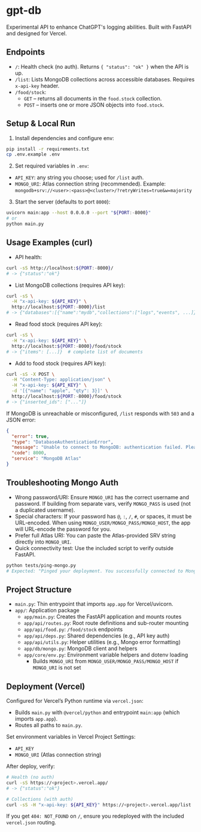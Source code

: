 # gpt-db

Experimental API to enhance ChatGPT's logging abilities. Built with FastAPI and designed for Vercel.

## Endpoints

- `/`: Health check (no auth). Returns `{ "status": "ok" }` when the API is up.
- `/list`: Lists MongoDB collections across accessible databases. Requires `x-api-key` header.
- `/food/stock`:
  - `GET` – returns all documents in the `food.stock` collection.
  - `POST` – inserts one or more JSON objects into `food.stock`.

## Setup & Local Run

1) Install dependencies and configure env:

```bash
pip install -r requirements.txt
cp .env.example .env
```

2) Set required variables in `.env`:

- `API_KEY`: any string you choose; used for `/list` auth.
- `MONGO_URI`: Atlas connection string (recommended). Example:
  `mongodb+srv://<user>:<pass>@<cluster>/?retryWrites=true&w=majority`

3) Start the server (defaults to port `8000`):

```bash
uvicorn main:app --host 0.0.0.0 --port "${PORT:-8000}"
# or
python main.py
```

## Usage Examples (curl)

- API health:

```bash
curl -sS http://localhost:${PORT:-8000}/
# -> {"status":"ok"}
```

- List MongoDB collections (requires API key):

```bash
curl -sS \
  -H "x-api-key: ${API_KEY}" \
  http://localhost:${PORT:-8000}/list
# -> {"databases":[{"name":"mydb","collections":["logs","events", ...]}, ...]}
```

- Read food stock (requires API key):

```bash
curl -sS \
  -H "x-api-key: ${API_KEY}" \
  http://localhost:${PORT:-8000}/food/stock
# -> {"items": [...]}  # complete list of documents
```

- Add to food stock (requires API key):

```bash
curl -sS -X POST \
  -H "Content-Type: application/json" \
  -H "x-api-key: ${API_KEY}" \
  -d '[{"name": "apple", "qty": 3}]' \
  http://localhost:${PORT:-8000}/food/stock
# -> {"inserted_ids": ["..."]}
```

If MongoDB is unreachable or misconfigured, `/list` responds with `503` and a JSON error:

```json
{
  "error": true,
  "type": "DatabaseAuthenticationError",
  "message": "Unable to connect to MongoDB: authentication failed. Please check your username, password, or connection string.",
  "code": 8000,
  "service": "MongoDB Atlas"
}
```

## Troubleshooting Mongo Auth

- Wrong password/URI: Ensure `MONGO_URI` has the correct username and password. If building from separate vars, verify `MONGO_PASS` is used (not a duplicated username).
- Special characters: If your password has `@`, `:`, `/`, `#`, or spaces, it must be URL-encoded. When using `MONGO_USER/MONGO_PASS/MONGO_HOST`, the app will URL-encode the password for you.
- Prefer full Atlas URI: You can paste the Atlas-provided SRV string directly into `MONGO_URI`.
- Quick connectivity test: Use the included script to verify outside FastAPI.

```bash
python tests/ping-mongo.py
# Expected: "Pinged your deployment. You successfully connected to MongoDB!"
```

## Project Structure

- `main.py`: Thin entrypoint that imports `app.app` for Vercel/uvicorn.
- `app/`: Application package
  - `app/main.py`: Creates the FastAPI application and mounts routes
  - `app/api/routes.py`: Root route definitions and sub-router mounting
  - `app/api/food.py`: `/food/stock` endpoints
  - `app/api/deps.py`: Shared dependencies (e.g., API key auth)
  - `app/api/utils.py`: Helper utilities (e.g., Mongo error formatting)
  - `app/db/mongo.py`: MongoDB client and helpers
  - `app/core/env.py`: Environment variable helpers and dotenv loading
    - Builds `MONGO_URI` from `MONGO_USER/MONGO_PASS/MONGO_HOST` if `MONGO_URI` is not set

## Deployment (Vercel)

Configured for Vercel’s Python runtime via `vercel.json`:

- Builds `main.py` with `@vercel/python` and entrypoint `main:app` (which imports `app.app`).
- Routes all paths to `main.py`.

Set environment variables in Vercel Project Settings:

- `API_KEY`
- `MONGO_URI` (Atlas connection string)

After deploy, verify:

```bash
# Health (no auth)
curl -sS https://<project>.vercel.app/
# -> {"status":"ok"}

# Collections (with auth)
curl -sS -H "x-api-key: ${API_KEY}" https://<project>.vercel.app/list
```

If you get `404: NOT_FOUND` on `/`, ensure you redeployed with the included `vercel.json` routing.
